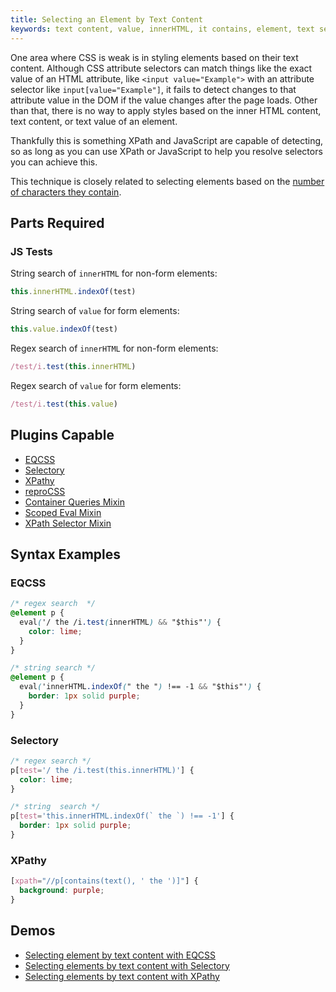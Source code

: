 ```yaml
---
title: Selecting an Element by Text Content
keywords: text content, value, innerHTML, it contains, element, text selector, css selector, selector resolver
---
```


One area where CSS is weak is in styling elements based on their text content. Although CSS attribute selectors can match things like the exact value of an HTML attribute, like `<input value="Example">` with an attribute selector like `input[value="Example"]`, it fails to detect changes to that attribute value in the DOM if the value changes after the page loads. Other than that, there is no way to apply styles based on the inner HTML content, text content, or text value of an element.

Thankfully this is something XPath and JavaScript are capable of detecting, so as long as you can use XPath or JavaScript to help you resolve selectors you can achieve this.

This technique is closely related to selecting elements based on the [number of characters they contain](element-characters.html).

## Parts Required

### JS Tests

String search of `innerHTML` for non-form elements:

```javascript
this.innerHTML.indexOf(test)
```

String search of `value` for form elements:

```javascript
this.value.indexOf(test)
```

Regex search of `innerHTML` for non-form elements:

```javascript
/test/i.test(this.innerHTML)
```

Regex search of `value` for form elements:

```javascript
/test/i.test(this.value)
```

## Plugins Capable

- [EQCSS](../plugins/eqcss.html)
- [Selectory](../plugins/selectory.html)
- [XPathy](../plugins/xpathy.html)
- [reproCSS](../plugins/reprocss.html)
- [Container Queries Mixin](../plugins/container-queries-mixin.html)
- [Scoped Eval Mixin](../plugins/scoped-eval-mixin.html)
- [XPath Selector Mixin](../plugins/xpath-selector-mixin.html)

## Syntax Examples

### EQCSS

```css
/* regex search  */
@element p {
  eval('/ the /i.test(innerHTML) && "$this"') {
    color: lime;
  }
}

/* string search */
@element p {
  eval('innerHTML.indexOf(" the ") !== -1 && "$this"') {
    border: 1px solid purple;
  }
}
```

### Selectory

```css
/* regex search */
p[test='/ the /i.test(this.innerHTML)'] {
  color: lime;
}

/* string  search */
p[test='this.innerHTML.indexOf(` the `) !== -1'] {
  border: 1px solid purple;
}
```

### XPathy

```css
[xpath="//p[contains(text(), ' the ')]"] {
  background: purple;
}
```

## Demos

- [Selecting element by text content with EQCSS](https://codepen.io/tomhodgins/pen/EZYMyK)
- [Selecting elements by text content with Selectory](https://codepen.io/tomhodgins/pen/WjMrYr)
- [Selecting elements by text content with XPathy](https://codepen.io/tomhodgins/pen/EXajvz)